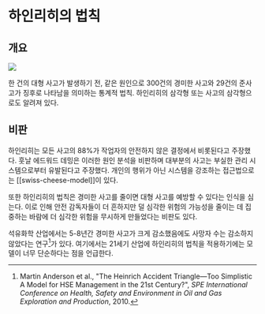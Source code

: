 # 하인리히의 법칙

## 개요

![](https://upload.wikimedia.org/wikipedia/commons/6/61/Heinrich%27s_triangle_English.png)

한 건의 대형 사고가 발생하기 전, 같은 원인으로 300건의 경미한 사고와 29건의 준사고가 징후로 나타남을 의미하는 통계적 법칙. 하인리히의 삼각형 또는 사고의 삼각형으로도 알려져 있다.

## 비판

하인리히는 모든 사고의 88%가 작업자의 안전하지 않은 결정에서 비롯된다고 주장했다. 훗날 에드워드 데밍은 이러한 원인 분석을 비판하며 대부분의 사고는 부실한 관리 시스템으로부터 유발된다고 주장했다. 개인의 행위가 아닌 시스템을 강조하는 접근법으로는 [[swiss-cheese-model]]이 있다.

또한 하인리히의 법칙은 경미한 사고를 줄이면 대형 사고를 예방할 수 있다는 인식을 심는다. 이로 인해 안전 감독자들이 더 흔하지만 덜 심각한 위험의 가능성을 줄이는 데 집중하는 바람에 더 심각한 위험을 무시하게 만들었다는 비판도 있다.

석유화학 산업에서는 5-8년간 경미한 사고가 크게 감소했음에도 사망자 수는 감소하지 않았다는 연구[^martin2010]가 있다. 여기에서는 21세기 산업에 하인리히의 법칙을 적용하기에는 모델이 너무 단순하다는 점을 언급한다.

[^martin2010]: Martin Anderson et al., "The Heinrich Accident Triangle—Too Simplistic A Model for HSE Management in the 21st Century?", _SPE International Conference on Health, Safety and Environment in Oil and Gas Exploration and Production_, 2010.

